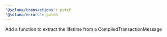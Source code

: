 ```yaml
---
'@solana/transactions': patch
'@solana/errors': patch
---
```


Add a function to extract the lifetime from a CompiledTransactionMessage
